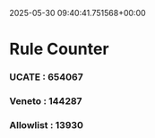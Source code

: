 2025-05-30 09:40:41.751568+00:00
# Rule Counter 
 ### UCATE : 654067

 ### Veneto : 144287

 ### Allowlist : 13930